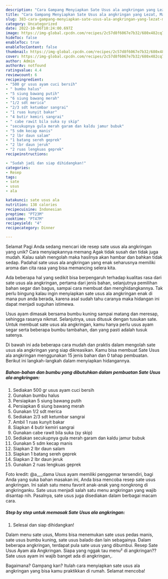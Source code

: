 ```yaml
---
description: "Cara Gampang Menyiapkan Sate Usus ala angkringan yang Lezat, Mantap"
title: "Cara Gampang Menyiapkan Sate Usus ala angkringan yang Lezat, Mantap"
slug: 383-cara-gampang-menyiapkan-sate-usus-ala-angkringan-yang-lezat-mantap
category: Uncategorized
date: 2022-10-06T10:24:00.697Z
image: https://img-global.cpcdn.com/recipes/2c57d8f6067e7b32/680x482cq70/sate-usus-ala-angkringan-foto-resep-utama.jpg
hideToc: false
enableToc: true
enableTocContent: false
thumbnail: https://img-global.cpcdn.com/recipes/2c57d8f6067e7b32/680x482cq70/sate-usus-ala-angkringan-foto-resep-utama.jpg
cover: https://img-global.cpcdn.com/recipes/2c57d8f6067e7b32/680x482cq70/sate-usus-ala-angkringan-foto-resep-utama.jpg
author: Admin
authorAv: notfound
ratingvalue: 4.4
reviewcount: 6
recipeingredient:
- "500 gr usus ayam cuci bersih"
- " bumbu halus"
- "5 siung bawang putih"
- "6 siung bawang merah"
- "1/2 sdt merica"
- "2/3 sdt ketumbar sangrai"
- "1 ruas kunyit bakar"
- "4 butir kemiri sangrai"
- " cabe rawit bila suka sy skip"
- "secukupnya gula merah garam dan kaldu jamur bubuk"
- "5 sdm kecap manis"
- "2 lbr daun salam"
- "1 batang sereh geprek"
- "2 lbr daun jeruk"
- "2 ruas lengkuas geprek"
recipeinstructions:

- "Sudah jadi dan siap dihidangkan!"
categories:
- Resep
tags:
- sate
- usus
- ala

katakunci: sate usus ala 
nutrition: 138 calories
recipecuisine: Indonesian
preptime: "PT23M"
cooktime: "PT47M"
recipeyield: "4"
recipecategory: Dinner

---
```



Selamat Pagi Anda sedang mencari ide resep sate usus ala angkringan yang unik? Cara menyiapkannya memang Agak tidak susah dan tidak juga mudah. Kalau salah mengolah maka hasilnya akan hambar dan bahkan tidak sedap. Padahal sate usus ala angkringan yang enak seharusnya memiliki aroma dan cita rasa yang bisa memancing selera kita.


Ada beberapa hal yang sedikit bisa berpengaruh terhadap kualitas rasa dari sate usus ala angkringan, pertama dari jenis bahan, selanjutnya pemilihan bahan segar dan bagus, sampai cara membuat dan menghidangkannya. Tak perlu bingung kalau ingin menyiapkan sate usus ala angkringan enak di mana pun anda berada, karena asal sudah tahu caranya maka hidangan ini dapat menjadi suguhan istimewa.

Usus ayam dimasak bersama bumbu kuning sampai matang dan meresap, sehingga rasanya nikmat. Selanjutnya, usus ditusuk dengan tusukan sate. Untuk membuat sate usus ala angkringan, kamu hanya perlu usus ayam segar serta beberapa bumbu tambahan, dan yang pasti adalah tusuk satenya.


Di bawah ini ada beberapa cara mudah dan praktis dalam mengolah sate usus ala angkringan yang siap dikreasikan. Kamu bisa membuat Sate Usus ala angkringan menggunakan 15 jenis bahan dan 0 tahap pembuatan. Berikut ini langkah-langkah dalam menyiapkan hidangannya.

<!--inarticleads1-->

##### Bahan-bahan dan bumbu yang dibutuhkan dalam pembuatan Sate Usus ala angkringan:

1. Sediakan 500 gr usus ayam cuci bersih
1. Gunakan  bumbu halus
1. Persiapkan 5 siung bawang putih
1. Persiapkan 6 siung bawang merah
1. Gunakan 1/2 sdt merica
1. Sediakan 2/3 sdt ketumbar sangrai
1. Ambil 1 ruas kunyit bakar
1. Siapkan 4 butir kemiri sangrai
1. Gunakan  cabe rawit bila suka (sy skip)
1. Sediakan secukupnya gula merah garam dan kaldu jamur bubuk
1. Gunakan 5 sdm kecap manis
1. Siapkan 2 lbr daun salam
1. Siapkan 1 batang sereh geprek
1. Siapkan 2 lbr daun jeruk
1. Gunakan 2 ruas lengkuas geprek


Foto kredit: @a___dama Usus ayam memiliki penggemar tersendiri, bagi Anda yang suka bahan masakan ini, Anda bisa mencoba resep sate usus angkringan. Ini salah satu menu favorit anak-anak yang nongkrong di angkringanku. Sate usus menjadi salah satu menu angkringan yang wajib disantap nih. Pasalnya, sate usus juga disediakan dalam berbagai macam cara. 

<!--inarticleads2-->

##### Step by step untuk memasak Sate Usus ala angkringan:


1. Selesai dan siap dihidangkan!

Dalam menu sate usus, Moms bisa menemukan sate usus pedas manis, sate usus bumbu kuning, sate usus balado dan lain sebagainya. Dalam beberapa angkringan, terdapat pula sate usus yang dibumbui. Resep Sate Usus Ayam ala Angkringan. Siapa yang nggak tau menu² di angkringan?? Sate usus ayam ini wajib banget ada di angkringan,. 

Bagaimana? Gampang kan? Itulah cara menyiapkan sate usus ala angkringan yang bisa kamu praktikkan di rumah. Selamat mencoba!
